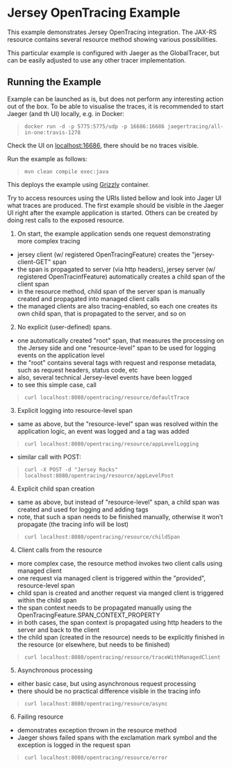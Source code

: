 [//]: # " Copyright (c) 2015, 2020 Oracle and/or its affiliates. All rights reserved. "
[//]: # " "
[//]: # " This program and the accompanying materials are made available under the "
[//]: # " terms of the Eclipse Distribution License v. 1.0, which is available at "
[//]: # " http://www.eclipse.org/org/documents/edl-v10.php. "
[//]: # " "
[//]: # " SPDX-License-Identifier: BSD-3-Clause "

Jersey OpenTracing Example
==========================

This example demonstrates Jersey OpenTracing integration. The JAX-RS resource contains several resource method showing various
possibilities.

This particular example is configured with Jaeger as the GlobalTracer, but can be easily adjusted to use any other tracer
implementation.

Running the Example
-------------------
Example can be launched as is, but does not perform any interesting action out of the box.
To be able to visualise the traces, it is recommended to start Jaeger (and th UI) locally, e.g. in Docker:

>     docker run -d -p 5775:5775/udp -p 16686:16686 jaegertracing/all-in-one:travis-1278

Check the UI on [localhost:16686](http://localhost:16686), there should be no traces visible.

Run the example as follows:

>     mvn clean compile exec:java

This deploys the example using [Grizzly](https://projects.eclipse.org/projects/ee4j.grizzly) container.

Try to access resources using the URIs listed bellow and look into Jager UI what traces are produced.
The first example should be visible in the Jaeger UI right after the example application is started. Others can be created by
doing rest calls to the exposed resource.

1. On start, the example application sends one request demonstrating more complex tracing
- jersey client (w/ registered OpenTracingFeature) creates the "jersey-client-GET" span
- the span is propagated to server (via http headers), jersey server (w/ registered OpenTracinfFeature) automatically creates a
 child span of the client span
- in the resource method, child span of the server span is manually created and propagated into managed client calls
- the managed clients are also tracing-enabled, so each one creates its own child span, that is propagated to the server, and
so on

2. No explicit (user-defined) spans.
- one automatically created "root" span, that measures the processing on the Jersey side and one "resource-level" span to be
used for logging events on the application level
- the "root" contains several tags with request and response metadata, such as request headers, status code, etc
- also, several technical Jersey-level events have been logged
- to see this simple case, call
>     curl localhost:8080/opentracing/resource/defaultTrace

3. Explicit logging into resource-level span
- same as above, but the "resource-level" span was resolved within the application logic, an event was logged and a tag was added
>     curl localhost:8080/opentracing/resource/appLevelLogging

- similar call with POST:
>     curl -X POST -d "Jersey Rocks" localhost:8080/opentracing/resource/appLevelPost


4. Explicit child span creation
- same as above, but instead of "resource-level" span, a child span was created and used for logging and adding tags
- note, that such a span needs to be finished manually, otherwise it won't propagate (the tracing info will be lost)
>     curl localhost:8080/opentracing/resource/childSpan


4. Client calls from the resource
- more complex case, the resource method invokes two client calls using managed client
- one request via managed client is triggered within the "provided", resource-level span
- child span is created and another request via manged client is triggered within the child span
- the span context needs to be propagated manually using the OpenTracingFeature.SPAN_CONTEXT_PROPERTY
- in both cases, the span context is propagated using http headers to the server and back to the client
- the child span (created in the resource) needs to be explicitly finished in the resource (or elsewhere, but needs to be finished)
>     curl localhost:8080/opentracing/resource/traceWithManagedClient

5. Asynchronous processing
- either basic case, but using asynchronous request processing
- there should be no practical difference visible in the tracing info
>     curl localhost:8080/opentracing/resource/async

6. Failing resource
- demonstrates exception thrown in the resource method
- Jaeger shows failed spans with the exclamation mark symbol and the exception is logged in the request span
>     curl localhost:8080/opentracing/resource/error